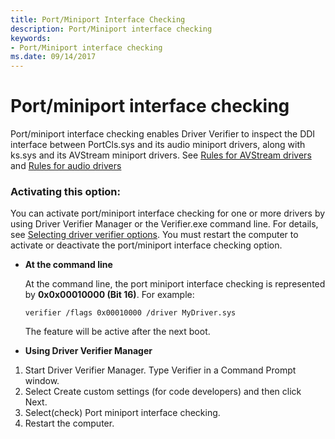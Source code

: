 ```yaml
---
title: Port/Miniport Interface Checking
description: Port/Miniport interface checking
keywords:
- Port/Miniport interface checking
ms.date: 09/14/2017
---
```


# Port/miniport interface checking

Port/miniport interface checking enables Driver Verifier to inspect the DDI interface between PortCls.sys and its audio miniport drivers, along with ks.sys and its AVStream miniport drivers. See [Rules for AVStream drivers](./rules-for-avstream-drivers.md) and [Rules for audio drivers](./rules-for-audio-drivers.md)

### Activating this option:

You can activate port/miniport interface checking for one or more drivers by using Driver Verifier Manager or the Verifier.exe command line. For details, see [Selecting driver verifier options](./selecting-driver-verifier-options.md). You must restart the computer to activate or deactivate the port/miniport interface checking option.

* **At the command line**

    At the command line, the port miniport interface checking is represented by **0x0x00010000 (Bit 16)**. For example:
    
    `verifier /flags 0x00010000 /driver MyDriver.sys`

    The feature will be active after the next boot.

* **Using Driver Verifier Manager**

1. Start Driver Verifier Manager. Type Verifier in a Command Prompt window.
2. Select Create custom settings (for code developers) and then click Next.
3. Select(check) Port miniport interface checking.
4. Restart the computer.
